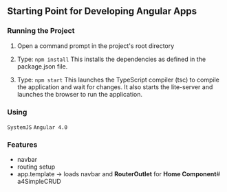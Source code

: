 ## Starting Point for Developing Angular Apps

### Running the Project
1) Open a command prompt in the project's root directory

2) Type: `npm install`
    This installs the dependencies as defined in the package.json file.

3) Type: `npm start`
    This launches the TypeScript compiler (tsc) to compile the application and wait for changes. It also starts the lite-server and launches the browser to run the application.

### Using
` SystemJS `
` Angular 4.0 `

### Features
- navbar
- routing setup
- app.template  -> loads navbar and **RouterOutlet** for **Home Component**# a4SimpleCRUD
